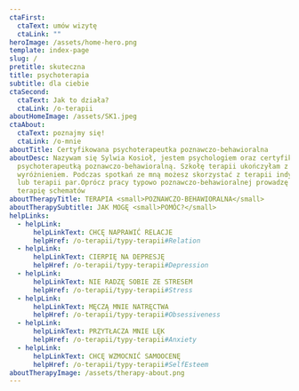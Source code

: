 ```yaml
---
ctaFirst:
  ctaText: umów wizytę
  ctaLink: ""
heroImage: /assets/home-hero.png
template: index-page
slug: /
pretitle: skuteczna
title: psychoterapia
subtitle: dla ciebie
ctaSecond:
  ctaText: Jak to działa?
  ctaLink: /o-terapii
aboutHomeImage: /assets/SK1.jpeg
ctaAbout:
  ctaText: poznajmy się!
  ctaLink: /o-mnie
aboutTitle: Certyfikowana psychoterapeutka poznawczo-behawioralna
aboutDesc: Nazywam się Sylwia Kosioł, jestem psychologiem oraz certyfikowaną
  psychoterapeutką poznawczo-behawioralną. Szkołę terapii ukończyłam z
  wyróżnieniem. Podczas spotkań ze mną możesz skorzystać z terapii indywidualnej
  lub terapii par.Oprócz pracy typowo poznawczo-behawioralnej prowadzę również
  terapię schematów
aboutTherapyTitle: TERAPIA <small>POZNAWCZO-BEHAWIORALNA</small>
aboutTherapySubtitle: JAK MOGĘ <small>POMÓC?</small>
helpLinks:
  - helpLink:
      helpLinkText: CHCĘ NAPRAWIĆ RELACJE
      helpHref: /o-terapii/typy-terapii#Relation
  - helpLink:
      helpLinkText: CIERPIĘ NA DEPRESJĘ
      helpHref: /o-terapii/typy-terapii#Depression
  - helpLink:
      helpLinkText: NIE RADZĘ SOBIE ZE STRESEM
      helpHref: /o-terapii/typy-terapii#Stress
  - helpLink:
      helpLinkText: MĘCZĄ MNIE NATRĘCTWA
      helpHref: /o-terapii/typy-terapii#Obsessiveness
  - helpLink:
      helpLinkText: PRZYTŁACZA MNIE LĘK
      helpHref: /o-terapii/typy-terapii#Anxiety
  - helpLink:
      helpLinkText: CHCĘ WZMOCNIĆ SAMOOCENĘ
      helpHref: /o-terapii/typy-terapii#SelfEsteem
aboutTherapyImage: /assets/therapy-about.png
---
```

